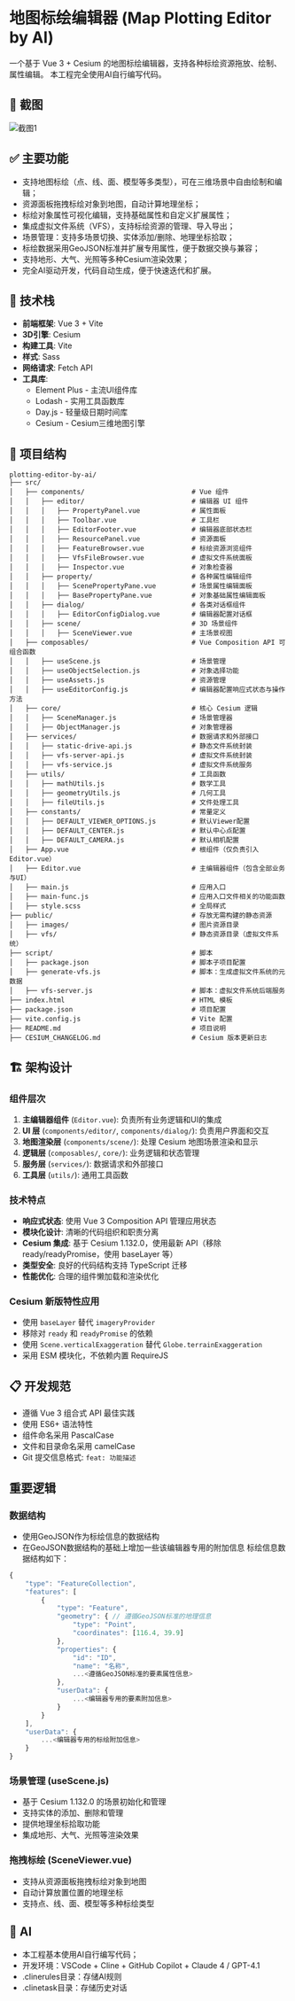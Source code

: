 # 地图标绘编辑器 (Map Plotting Editor by AI)

一个基于 Vue 3 + Cesium 的地图标绘编辑器，支持各种标绘资源拖放、绘制、属性编辑。
本工程完全使用AI自行编写代码。

## 🎨 截图
![截图1](public/images/screenshot01.png)

## ✅ 主要功能

- 支持地图标绘（点、线、面、模型等多类型），可在三维场景中自由绘制和编辑；
- 资源面板拖拽标绘对象到地图，自动计算地理坐标；
- 标绘对象属性可视化编辑，支持基础属性和自定义扩展属性；
- 集成虚拟文件系统（VFS），支持标绘资源的管理、导入导出；
- 场景管理：支持多场景切换、实体添加/删除、地理坐标拾取；
- 标绘数据采用GeoJSON标准并扩展专用属性，便于数据交换与兼容；
- 支持地形、大气、光照等多种Cesium渲染效果；
- 完全AI驱动开发，代码自动生成，便于快速迭代和扩展。

## 🚀 技术栈

- **前端框架**: Vue 3 + Vite
- **3D引擎**: Cesium
- **构建工具**: Vite
- **样式**: Sass
- **网络请求**: Fetch API
- **工具库**: 
  - Element Plus - 主流UI组件库
  - Lodash - 实用工具函数库
  - Day.js - 轻量级日期时间库
  - Cesium - Cesium三维地图引擎

## 📁 项目结构

```
plotting-editor-by-ai/
├── src/
│   ├── components/                           # Vue 组件
│   │   ├── editor/                           # 编辑器 UI 组件
│   │   │   ├── PropertyPanel.vue             # 属性面板
│   │   │   ├── Toolbar.vue                   # 工具栏
│   │   │   ├── EditorFooter.vue              # 编辑器底部状态栏
│   │   │   ├── ResourcePanel.vue             # 资源面板
│   │   │   ├── FeatureBrowser.vue            # 标绘资源浏览组件
│   │   │   ├── VfsFileBrowser.vue            # 虚拟文件系统面板
│   │   │   ├── Inspector.vue                 # 对象检查器
│   │   ├── property/                         # 各种属性编辑组件
│   │   │   ├── ScenePropertyPane.vue         # 场景属性编辑面板
│   │   │   ├── BasePropertyPane.vue          # 对象基础属性编辑面板
│   │   ├── dialog/                           # 各类对话框组件
│   │   │   ├── EditorConfigDialog.vue        # 编辑器配置对话框
│   │   ├── scene/                            # 3D 场景组件
│   │   │   ├── SceneViewer.vue               # 主场景视图
│   ├── composables/                          # Vue Composition API 可组合函数
│   │   ├── useScene.js                       # 场景管理
│   │   ├── useObjectSelection.js             # 对象选择功能
│   │   ├── useAssets.js                      # 资源管理
│   │   ├── useEditorConfig.js                # 编辑器配置响应式状态与操作方法
│   ├── core/                                 # 核心 Cesium 逻辑
│   │   ├── SceneManager.js                   # 场景管理器
│   │   ├── ObjectManager.js                  # 对象管理器
│   ├── services/                             # 数据请求和外部接口
│   │   ├── static-drive-api.js               # 静态文件系统封装
│   │   ├── vfs-server-api.js                 # 虚拟文件系统封装
│   │   ├── vfs-service.js                    # 虚拟文件系统服务
│   ├── utils/                                # 工具函数
│   │   ├── mathUtils.js                      # 数学工具
│   │   ├── geometryUtils.js                  # 几何工具
│   │   ├── fileUtils.js                      # 文件处理工具
│   ├── constants/                            # 常量定义
│   │   ├── DEFAULT_VIEWER_OPTIONS.js         # 默认Viewer配置
│   │   ├── DEFAULT_CENTER.js                 # 默认中心点配置
│   │   ├── DEFAULT_CAMERA.js                 # 默认相机配置
│   ├── App.vue                               # 根组件（仅负责引入Editor.vue）
│   ├── Editor.vue                            # 主编辑器组件（包含全部业务与UI）
│   ├── main.js                               # 应用入口
│   ├── main-func.js                          # 应用入口文件相关的功能函数
│   ├── style.scss                            # 全局样式
├── public/                                   # 存放无需构建的静态资源
│   ├── images/                               # 图片资源目录
│   ├── vfs/                                  # 静态资源目录（虚拟文件系统）
├── script/                                   # 脚本
│   ├── package.json                          # 脚本子项目配置
│   ├── generate-vfs.js                       # 脚本：生成虚拟文件系统的元数据
│   ├── vfs-server.js                         # 脚本：虚拟文件系统后端服务
├── index.html                                # HTML 模板
├── package.json                              # 项目配置
├── vite.config.js                            # Vite 配置
├── README.md                                 # 项目说明
├── CESIUM_CHANGELOG.md                       # Cesium 版本更新日志

```

## 🏗️ 架构设计

### 组件层次

1. **主编辑器组件** (`Editor.vue`): 负责所有业务逻辑和UI的集成
2. **UI 层** (`components/editor/`, `components/dialog/`): 负责用户界面和交互
3. **地图渲染层** (`components/scene/`): 处理 Cesium 地图场景渲染和显示
4. **逻辑层** (`composables/`, `core/`): 业务逻辑和状态管理
5. **服务层** (`services/`): 数据请求和外部接口
6. **工具层** (`utils/`): 通用工具函数

### 技术特点

- **响应式状态**: 使用 Vue 3 Composition API 管理应用状态
- **模块化设计**: 清晰的代码组织和职责分离
- **Cesium 集成**: 基于 Cesium 1.132.0，使用最新 API（移除 ready/readyPromise，使用 baseLayer 等）
- **类型安全**: 良好的代码结构支持 TypeScript 迁移
- **性能优化**: 合理的组件懒加载和渲染优化

### Cesium 新版特性应用

- 使用 `baseLayer` 替代 `imageryProvider`
- 移除对 `ready` 和 `readyPromise` 的依赖
- 使用 `Scene.verticalExaggeration` 替代 `Globe.terrainExaggeration`
- 采用 ESM 模块化，不依赖内置 RequireJS

## 📋 开发规范

- 遵循 Vue 3 组合式 API 最佳实践
- 使用 ES6+ 语法特性
- 组件命名采用 PascalCase
- 文件和目录命名采用 camelCase
- Git 提交信息格式: `feat: 功能描述`

## 重要逻辑

### 数据结构
- 使用GeoJSON作为标绘信息的数据结构
- 在GeoJSON数据结构的基础上增加一些该编辑器专用的附加信息
标绘信息数据结构如下：
```js
{
    "type": "FeatureCollection",
    "features": [
        {
            "type": "Feature",
            "geometry": { // 遵循GeoJSON标准的地理信息
                "type": "Point",
                "coordinates": [116.4, 39.9]
            },
            "properties": {
                "id": "ID",
                "name": "名称",
                ...<遵循GeoJSON标准的要素属性信息>
            },
            "userData": {
                ...<编辑器专用的要素附加信息>
            }
        }
    ],
    "userData": {
        ...<编辑器专用的标绘附加信息>
    }
}
```

### 场景管理 (useScene.js)
- 基于 Cesium 1.132.0 的场景初始化和管理
- 支持实体的添加、删除和管理
- 提供地理坐标拾取功能
- 集成地形、大气、光照等渲染效果

### 拖拽标绘 (SceneViewer.vue)
- 支持从资源面板拖拽标绘对象到地图
- 自动计算放置位置的地理坐标
- 支持点、线、面、模型等多种标绘类型

## 💯 AI

- 本工程基本使用AI自行编写代码；
- 开发环境：VSCode + Cline + GitHub Copilot + Claude 4 / GPT-4.1
- .clinerules目录：存储AI规则
- .clinetask目录：存储历史对话

